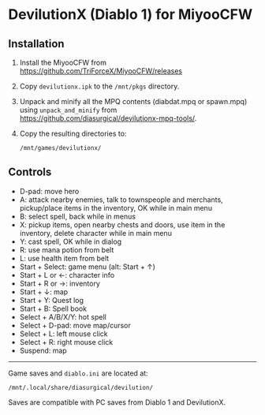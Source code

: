 # DevilutionX (Diablo 1) for MiyooCFW

## Installation

1. Install the MiyooCFW from https://github.com/TriForceX/MiyooCFW/releases
2. Copy `devilutionx.ipk` to the `/mnt/pkgs` directory.
3. Unpack and minify all the MPQ contents (diabdat.mpq or spawn.mpq) using `unpack_and_minify` from https://github.com/diasurgical/devilutionx-mpq-tools/.
4. Copy the resulting directories to:

   ~~~
   /mnt/games/devilutionx/
   ~~~

## Controls

- D-pad: move hero
- A: attack nearby enemies, talk to townspeople and merchants, pickup/place items in the inventory, OK while in main menu
- B: select spell, back while in menus
- X: pickup items, open nearby chests and doors, use item in the inventory, delete character while in main menu
- Y: cast spell, OK while in dialog
- R: use mana potion from belt
- L: use health item from belt
- Start + Select: game menu (alt: Start + ↑)
- Start + L or ←: character info
- Start + R or →: inventory
- Start + ↓: map
- Start + Y: Quest log
- Start + B: Spell book
- Select + A/B/X/Y: hot spell
- Select + D-pad: move map/cursor
- Select + L: left mouse click
- Select + R: right mouse click
- Suspend: map

---

Game saves and `diablo.ini` are located at:

~~~
/mnt/.local/share/diasurgical/devilution/
~~~

Saves are compatible with PC saves from Diablo 1 and DevilutionX.
